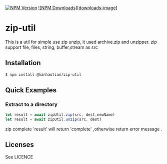[![NPM Version][npm-image]][npm-url]
[![NPM Downloads][downloads-image]][downloads-url]

[npm-image]: https://img.shields.io/npm/v/@hanhaotian/zip-util.svg
[npm-url]: https://www.npmjs.com/package/@hanhaotian/zip-util
[downloads-url]: https://www.npmjs.com/package/@hanhaotian/zip-util

# zip-util

This is a util for simple use zip unzip, it used archive.zip and unzipper.
zip support file, files, string, buffer,stream as src

## Installation

```bash
$ npm install @hanhaotian/zip-util
```

## Quick Examples

### Extract to a directory
```js
let result = await zipUtil.zip(src, dest,newName)
let result = await zipUtil.unzip(src, dest)
```

zip complete 'result' will return 'complete' ,otherwise return error message .



## Licenses
See LICENCE

